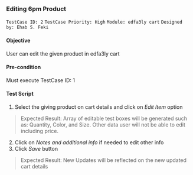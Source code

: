 ### Editing 6pm Product 
```TestCase ID: 2```
```TestCase Priority: High```
```Module: edfa3ly cart```
```Designed by: Ehab S. Feki```

#### Objective
User can edit the given product in edfa3ly cart
#### Pre-condition
Must execute TestCase ID: 1
#### Test Script
1. Select the giving product on cart details and click on *Edit Item* option
> Expected Result: Array of editable test boxes will be generated such as: Quantity, Color, and Size. Other data user will not be able to edit including price.
2. Click on *Notes and additional info* if needed to edit other info
3. Click *Save* button
> Expected Result: New Updates will be reflected on the new updated cart details
